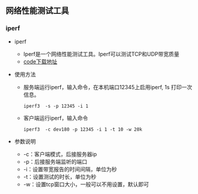 ## 网络性能测试工具

### iperf
* iperf
    - Iperf是一个网络性能测试工具。Iperf可以测试TCP和UDP带宽质量
    - [code下载地址](https://code.google.com/archive/p/iperf/downloads)

* 使用方法
    - 服务端运行iperf，输入命令，在本机端口12345上启用iperf, 1s 打印一次信息。
      ```
      iperf3  -s -p 12345 -i 1
      ```
    - 客户端运行iperf，输入命令
      ```
      iperf3  -c dev180 -p 12345 -i 1 -t 10 -w 20k
      ```

* 参数说明  
    - -c：客户端模式，后接服务器ip
    - -p：后接服务端监听的端口
    - -i：设置带宽报告的时间间隔，单位为秒
    - -t：设置测试的时长，单位为秒
    - -w：设置tcp窗口大小，一般可以不用设置，默认即可
